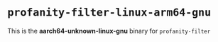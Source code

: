 # `profanity-filter-linux-arm64-gnu`

This is the **aarch64-unknown-linux-gnu** binary for `profanity-filter`
